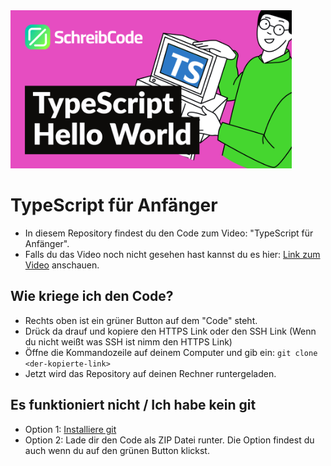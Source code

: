 <img src="https://github.com/SchreibCode/typescript-hello-world/blob/main/img/typescript-hello-world.jpg" width="450" alt="Youtube Thumbnail"/>

# TypeScript für Anfänger

-   In diesem Repository findest du den Code zum Video: "TypeScript für Anfänger".
-   Falls du das Video noch nicht gesehen hast kannst du es hier:
    [Link zum Video](https://youtu.be/enic3oKml70) anschauen.

## Wie kriege ich den Code?

-   Rechts oben ist ein grüner Button auf dem "Code" steht.
-   Drück da drauf und kopiere den HTTPS Link oder den SSH Link (Wenn du nicht weißt was SSH ist nimm den HTTPS Link)
-   Öffne die Kommandozeile auf deinem Computer und gib ein: `git clone <der-kopierte-link>`
-   Jetzt wird das Repository auf deinen Rechner runtergeladen.

## Es funktioniert nicht / Ich habe kein git

-   Option 1: [Installiere git](https://www.atlassian.com/de/git/tutorials/install-git)
-   Option 2: Lade dir den Code als ZIP Datei runter. Die Option findest du auch wenn du auf den grünen Button klickst.
